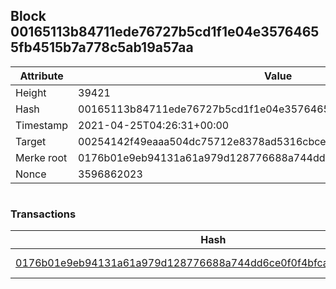 ## Block 00165113b84711ede76727b5cd1f1e04e35764655fb4515b7a778c5ab19a57aa

Attribute | Value
--- | ---
Height | 39421
Hash | 00165113b84711ede76727b5cd1f1e04e35764655fb4515b7a778c5ab19a57aa
Timestamp | 2021-04-25T04:26:31+00:00
Target | 00254142f49eaaa504dc75712e8378ad5316cbcead634704b3734b6271167cc4
Merke root | 0176b01e9eb94131a61a979d128776688a744dd6ce0f0f4bfcae611834b697c9
Nonce | 3596862023

```

```

### Transactions

Hash | Amount
--- | ---
[0176b01e9eb94131a61a979d128776688a744dd6ce0f0f4bfcae611834b697c9](0176b01e9eb94131a61a979d128776688a744dd6ce0f0f4bfcae611834b697c9.md) | 10.00000000 SKEPTI 
